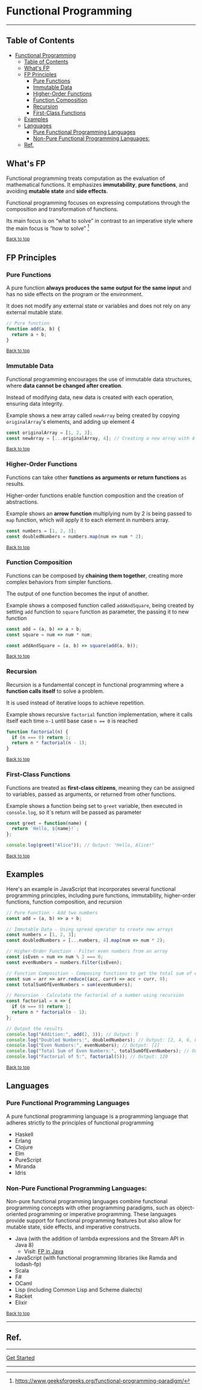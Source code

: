 # Functional Programming

---

## Table of Contents
<!-- TOC -->
* [Functional Programming](#functional-programming)
  * [Table of Contents](#table-of-contents)
  * [What's FP](#whats-fp)
  * [FP Principles](#fp-principles)
    * [Pure Functions](#pure-functions)
    * [Immutable Data](#immutable-data)
    * [Higher-Order Functions](#higher-order-functions)
    * [Function Composition](#function-composition)
    * [Recursion](#recursion)
    * [First-Class Functions](#first-class-functions)
  * [Examples](#examples)
  * [Languages](#languages)
    * [Pure Functional Programming Languages](#pure-functional-programming-languages)
    * [Non-Pure Functional Programming Languages:](#non-pure-functional-programming-languages)
  * [Ref.](#ref)
<!-- TOC -->


## What's FP

Functional programming treats computation as the evaluation of mathematical functions. It emphasizes **immutability**, **pure functions**, and avoiding **mutable state** and **side effects**. 

Functional programming focuses on expressing computations through the composition and transformation of functions.

Its main focus is on “what to solve” in contrast to an imperative style where the main focus is “how to solve” [^1]

<sub>[Back to top](#table-of-contents)</sub>

## FP Principles

### Pure Functions
A pure function **always produces the same output for the same input** and has no side effects on the program or the environment.

It does not modify any external state or variables and does not rely on any external mutable state.


```javascript
// Pure function
function add(a, b) {
  return a + b;
}
```

<sub>[Back to top](#table-of-contents)</sub>

### Immutable Data
Functional programming encourages the use of immutable data structures, where **data cannot be changed after creation**.

Instead of modifying data, new data is created with each operation, ensuring data integrity.

Example shows a new array called `newArray` being created by copying `originalArray`'s elements, and adding up element 4

```javascript
const originalArray = [1, 2, 3];
const newArray = [...originalArray, 4]; // Creating a new array with 4 added
```

<sub>[Back to top](#table-of-contents)</sub>

### Higher-Order Functions
Functions can take other **functions as arguments or return functions** as results.

Higher-order functions enable function composition and the creation of abstractions.

Example shows an **arrow function** multiplying num by 2 is being passed to `map` function, which will apply it to each element in numbers array.

```javascript
const numbers = [1, 2, 3];
const doubledNumbers = numbers.map(num => num * 2);
```

<sub>[Back to top](#table-of-contents)</sub>

### Function Composition
Functions can be composed by **chaining them together**, creating more complex behaviors from simpler functions.

The output of one function becomes the input of another.

Example shows a composed function called `addAndSquare`, being created by setting `add` function to `square` function as parameter, the passing it to new function

```javascript
const add = (a, b) => a + b;
const square = num => num * num;

const addAndSquare = (a, b) => square(add(a, b));
```

<sub>[Back to top](#table-of-contents)</sub>


### Recursion
Recursion is a fundamental concept in functional programming where a **function calls itself** to solve a problem.

It is used instead of iterative loops to achieve repetition.

Example shows recursive `factorial` function implementation, where it calls itself each time `n-1` until base case `n == 0` is reached 

```javascript
function factorial(n) {
  if (n === 0) return 1;
  return n * factorial(n - 1);
}
```

<sub>[Back to top](#table-of-contents)</sub>

### First-Class Functions
Functions are treated as **first-class citizens**, meaning they can be assigned to variables, passed as arguments, or returned from other functions.

  Example shows a function being set to `greet` variable, then executed in `console.log`, so it´s return will be passed as parameter 

```javascript
const greet = function(name) {
  return `Hello, ${name}!`;
};

console.log(greet("Alice")); // Output: "Hello, Alice!"

```

<sub>[Back to top](#table-of-contents)</sub>

## Examples

Here's an example in JavaScript that incorporates several functional programming principles, including pure functions, immutability, higher-order functions, function composition, and recursion

```javascript
// Pure Function - Add two numbers
const add = (a, b) => a + b;

// Immutable Data - Using spread operator to create new arrays
const numbers = [1, 2, 3];
const doubledNumbers = [...numbers, 4].map(num => num * 2);

// Higher-Order Function - Filter even numbers from an array
const isEven = num => num % 2 === 0;
const evenNumbers = numbers.filter(isEven);

// Function Composition - Composing functions to get the total sum of even numbers
const sum = arr => arr.reduce((acc, curr) => acc + curr, 0);
const totalSumOfEvenNumbers = sum(evenNumbers);

// Recursion - Calculate the factorial of a number using recursion
const factorial = n => {
  if (n === 0) return 1;
  return n * factorial(n - 1);
};

// Output the results
console.log("Addition:", add(2, 3)); // Output: 5
console.log("Doubled Numbers:", doubledNumbers); // Output: [2, 4, 6, 8]
console.log("Even Numbers:", evenNumbers); // Output: [2]
console.log("Total Sum of Even Numbers:", totalSumOfEvenNumbers); // Output: 2
console.log("Factorial of 5:", factorial(5)); // Output: 120

```

<sub>[Back to top](#table-of-contents)</sub>


## Languages
### Pure Functional Programming Languages

A pure functional programming language is a programming language that adheres strictly to the principles of functional programming

- Haskell
- Erlang
- Clojure
- Elm
- PureScript
- Miranda
- Idris

### Non-Pure Functional Programming Languages:

Non-pure functional programming languages combine functional programming concepts with other programming paradigms, such as object-oriented programming or imperative programming. These languages provide support for functional programming features but also allow for mutable state, side effects, and imperative constructs.

- Java (with the addition of lambda expressions and the Stream API in Java 8)
  - Visit: [FP in Java](../languages/java/fp.md)
- JavaScript (with functional programming libraries like Ramda and lodash-fp)
- Scala
- F#
- OCaml
- Lisp (including Common Lisp and Scheme dialects)
- Racket
- Elixir



<sub>[Back to top](#table-of-contents)</sub>


---

## Ref.

[^1]: https://www.geeksforgeeks.org/functional-programming-paradigm/

---

[Get Started](../../../get-started.md) 

---
